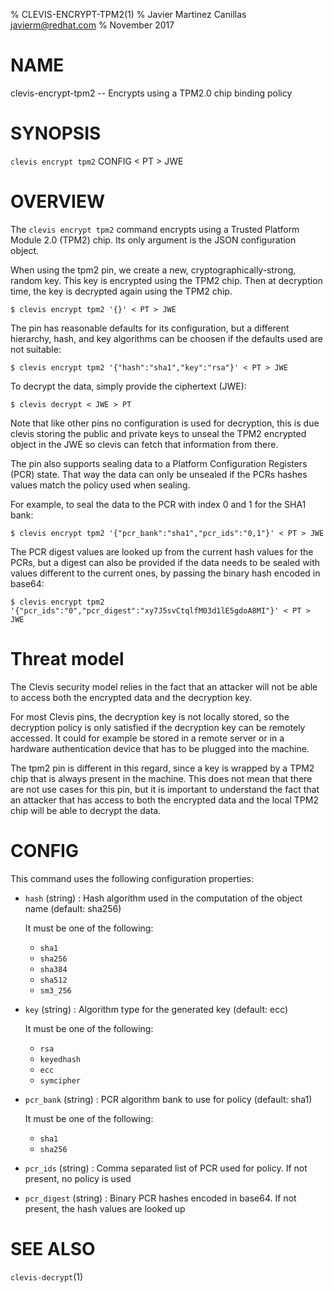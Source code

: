 % CLEVIS-ENCRYPT-TPM2(1)
% Javier Martinez Canillas <javierm@redhat.com>
% November 2017

# NAME

clevis-encrypt-tpm2 -- Encrypts using a TPM2.0 chip binding policy

# SYNOPSIS

`clevis encrypt tpm2` CONFIG < PT > JWE

# OVERVIEW

The `clevis encrypt tpm2` command encrypts using a Trusted Platform Module 2.0
(TPM2) chip. Its only argument is the JSON configuration object.

When using the tpm2 pin, we create a new, cryptographically-strong, random key.
This key is encrypted using the TPM2 chip.
Then at decryption time, the key is decrypted again using the TPM2 chip.

    $ clevis encrypt tpm2 '{}' < PT > JWE

The pin has reasonable defaults for its configuration, but a different hierarchy,
hash, and key algorithms can be choosen if the defaults used are not suitable:

    $ clevis encrypt tpm2 '{"hash":"sha1","key":"rsa"}' < PT > JWE

To decrypt the data, simply provide the ciphertext (JWE):

    $ clevis decrypt < JWE > PT

Note that like other pins no configuration is used for decryption, this is due
clevis storing the public and private keys to unseal the TPM2 encrypted object
in the JWE so clevis can fetch that information from there.

The pin also supports sealing data to a Platform Configuration Registers (PCR)
state. That way the data can only be unsealed if the PCRs hashes values match
the policy used when sealing.

For example, to seal the data to the PCR with index 0 and 1 for the SHA1 bank:

    $ clevis encrypt tpm2 '{"pcr_bank":"sha1","pcr_ids":"0,1"}' < PT > JWE

The PCR digest values are looked up from the current hash values for the PCRs,
but a digest can also be provided if the data needs to be sealed with values
different to the current ones, by passing the binary hash encoded in base64:

    $ clevis encrypt tpm2 '{"pcr_ids":"0","pcr_digest":"xy7J5svCtqlfM03d1lE5gdoA8MI"}' < PT > JWE

# Threat model

The Clevis security model relies in the fact that an attacker will not be able to
access both the encrypted data and the decryption key.

For most Clevis pins, the decryption key is not locally stored, so the decryption
policy is only satisfied if the decryption key can be remotely accessed. It could
for example be stored in a remote server or in a hardware authentication device
that has to be plugged into the machine.

The tpm2 pin is different in this regard, since a key is wrapped by a TPM2 chip
that is always present in the machine. This does not mean that there are not use
cases for this pin, but it is important to understand the fact that an attacker
that has access to both the encrypted data and the local TPM2 chip will be able
to decrypt the data.

# CONFIG

This command uses the following configuration properties:

* `hash`  (string) :
  Hash algorithm used in the computation of the object name (default: sha256)

  It must be one of the following:

  * `sha1`
  * `sha256`
  * `sha384`
  * `sha512`
  * `sm3_256`

* `key`  (string) :
  Algorithm type for the generated key (default: ecc)

  It must be one of the following:

  * `rsa`
  * `keyedhash`
  * `ecc`
  * `symcipher`

* `pcr_bank`  (string) :
  PCR algorithm bank to use for policy (default: sha1)

  It must be one of the following:

  * `sha1`
  * `sha256`

* `pcr_ids`  (string) :
  Comma separated list of PCR used for policy. If not present, no policy is used

* `pcr_digest`  (string) :
  Binary PCR hashes encoded in base64. If not present, the hash values are looked up

# SEE ALSO

`clevis-decrypt`(1)
